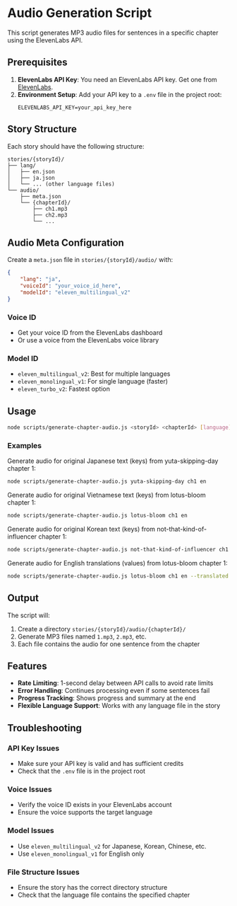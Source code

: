 # Audio Generation Script

This script generates MP3 audio files for sentences in a specific chapter using the ElevenLabs API.

## Prerequisites

1. **ElevenLabs API Key**: You need an ElevenLabs API key. Get one from [ElevenLabs](https://elevenlabs.io/).
2. **Environment Setup**: Add your API key to a `.env` file in the project root:
   ```
   ELEVENLABS_API_KEY=your_api_key_here
   ```

## Story Structure

Each story should have the following structure:
```
stories/{storyId}/
├── lang/
│   ├── en.json
│   ├── ja.json
│   └── ... (other language files)
└── audio/
    ├── meta.json
    └── {chapterId}/
        ├── ch1.mp3
        ├── ch2.mp3
        └── ...
```

## Audio Meta Configuration

Create a `meta.json` file in `stories/{storyId}/audio/` with:
```json
{
    "lang": "ja",
    "voiceId": "your_voice_id_here",
    "modelId": "eleven_multilingual_v2"
}
```

### Voice ID
- Get your voice ID from the ElevenLabs dashboard
- Or use a voice from the ElevenLabs voice library

### Model ID
- `eleven_multilingual_v2`: Best for multiple languages
- `eleven_monolingual_v1`: For single language (faster)
- `eleven_turbo_v2`: Fastest option

## Usage

```bash
node scripts/generate-chapter-audio.js <storyId> <chapterId> [language] [--translated]
```

### Examples

Generate audio for original Japanese text (keys) from yuta-skipping-day chapter 1:
```bash
node scripts/generate-chapter-audio.js yuta-skipping-day ch1 en
```

Generate audio for original Vietnamese text (keys) from lotus-bloom chapter 1:
```bash
node scripts/generate-chapter-audio.js lotus-bloom ch1 en
```

Generate audio for original Korean text (keys) from not-that-kind-of-influencer chapter 1:
```bash
node scripts/generate-chapter-audio.js not-that-kind-of-influencer ch1 en
```

Generate audio for English translations (values) from lotus-bloom chapter 1:
```bash
node scripts/generate-chapter-audio.js lotus-bloom ch1 en --translated
```

## Output

The script will:
1. Create a directory `stories/{storyId}/audio/{chapterId}/`
2. Generate MP3 files named `1.mp3`, `2.mp3`, etc.
3. Each file contains the audio for one sentence from the chapter

## Features

- **Rate Limiting**: 1-second delay between API calls to avoid rate limits
- **Error Handling**: Continues processing even if some sentences fail
- **Progress Tracking**: Shows progress and summary at the end
- **Flexible Language Support**: Works with any language file in the story

## Troubleshooting

### API Key Issues
- Make sure your API key is valid and has sufficient credits
- Check that the `.env` file is in the project root

### Voice Issues
- Verify the voice ID exists in your ElevenLabs account
- Ensure the voice supports the target language

### Model Issues
- Use `eleven_multilingual_v2` for Japanese, Korean, Chinese, etc.
- Use `eleven_monolingual_v1` for English only

### File Structure Issues
- Ensure the story has the correct directory structure
- Check that the language file contains the specified chapter
